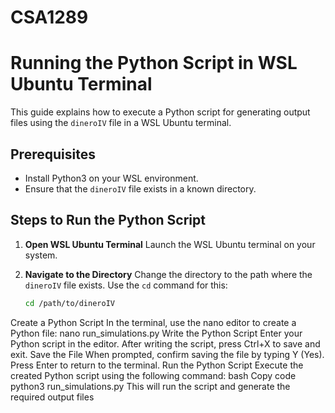 # CSA1289
# Running the Python Script in WSL Ubuntu Terminal

This guide explains how to execute a Python script for generating output files using the `dineroIV` file in a WSL Ubuntu terminal.

## Prerequisites
- Install Python3 on your WSL environment.
- Ensure that the `dineroIV` file exists in a known directory.

## Steps to Run the Python Script

1. **Open WSL Ubuntu Terminal**
   Launch the WSL Ubuntu terminal on your system.

2. **Navigate to the Directory**
   Change the directory to the path where the `dineroIV` file exists. Use the `cd` command for this:
   ```bash
   cd /path/to/dineroIV

Create a Python Script In the terminal, use the nano editor to create a Python file:
nano run_simulations.py
Write the Python Script
Enter your Python script in the editor.
After writing the script, press Ctrl+X to save and exit.
Save the File
When prompted, confirm saving the file by typing Y (Yes).
Press Enter to return to the terminal.
Run the Python Script Execute the created Python script using the following command:
bash
Copy code
python3 run_simulations.py
This will run the script and generate the required output files



